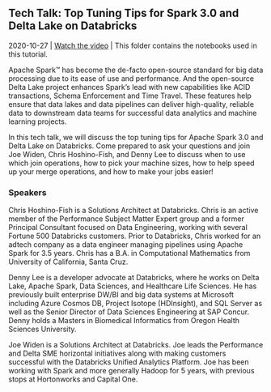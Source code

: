 ## Tech Talk: Top Tuning Tips for Spark 3.0 and Delta Lake on Databricks

2020-10-27 | [Watch the video](https://www.youtube.com/watch?v=hcoMHnTcvmg&feature=youtu.be) | This folder contains the notebooks used in this tutorial.

Apache Spark™️ has become the de-facto open-source standard for big data processing due to its ease of use and performance. And the open-source Delta Lake project enhances Spark’s lead with new capabilities like ACID transactions, Schema Enforcement and Time Travel. These features help ensure that data lakes and data pipelines can deliver high-quality, reliable data to downstream data teams for successful data analytics and machine learning projects.

In this tech talk, we will discuss the top tuning tips for Apache Spark 3.0 and Delta Lake on Databricks. Come prepared to ask your questions and join Joe Widen, Chris Hoshino-Fish, and Denny Lee to discuss when to use which join operations, how to pick your machine sizes, how to help speed up your merge operations, and how to make your jobs easier!


### Speakers ###

Chris Hoshino-Fish is a Solutions Architect at Databricks. Chris is an active member of the Performance Subject Matter Expert group and a former Principal Consultant focused on Data Engineering, working with several Fortune 500 Databricks customers. Prior to Databricks, Chris worked for an adtech company as a data engineer managing pipelines using Apache Spark for 3.5 years. Chris has a B.A. in Computational Mathematics from University of California, Santa Cruz.

Denny Lee is a developer advocate at Databricks, where he works on Delta Lake, Apache Spark, Data Sciences, and Healthcare Life Sciences. He has previously built enterprise DW/BI and big data systems at Microsoft including Azure Cosmos DB, Project Isotope (HDInsight), and SQL Server as well as the Senior Director of Data Sciences Engineering at SAP Concur. Denny holds a Masters in Biomedical Informatics from Oregon Health Sciences University.

Joe Widen is a Solutions Architect at Databricks. Joe leads the Performance and Delta SME horizontal initiatives along with making customers successful with the Databricks Unified Analytics Platform. Joe has been working with Spark and more generally Hadoop for 5 years, with previous stops at Hortonworks and Capital One.
